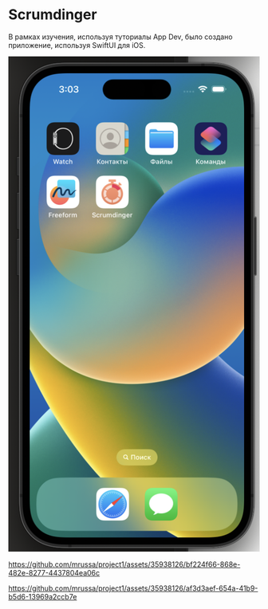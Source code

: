 # Scrumdinger

В рамках изучения, используя туториалы App Dev, было создано приложение, используя SwiftUI для iOS.

![Home Screen](./screen/HomeScreen.png)





https://github.com/mrussa/project1/assets/35938126/bf224f66-868e-482e-8277-4437804ea06c




https://github.com/mrussa/project1/assets/35938126/af3d3aef-654a-41b9-b5d6-13969a2ccb7e


